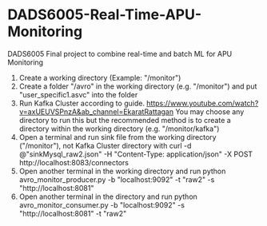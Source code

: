 # DADS6005-Real-Time-APU-Monitoring
DADS6005 Final project to combine real-time and batch ML for APU Monitoring
1. Create a working directory (Example: "/monitor")
2. Create a folder "/avro" in the working directory (e.g. "/monitor") and put "user_specific1.asvc" into the folder
3. Run Kafka Cluster according to guide. https://www.youtube.com/watch?v=axUEUVSPnzA&ab_channel=EkaratRattagan You may choose any directory to run this but the recommended method is to create a directory within the working directory (e.g. "/monitor/kafka")
4. Open a terminal and run sink file from the working directory ("/monitor"), not Kafka Cluster directory with  curl -d @"sinkMysql_raw2.json" -H "Content-Type: application/json" -X POST http://localhost:8083/connectors
5. Open another terminal in the working directory and run python avro_monitor_producer.py -b "localhost:9092" -t "raw2" -s "http://localhost:8081"
5. Open another terminal in the directory and run python avro_monitor_consumer.py -b "localhost:9092" -s "http://localhost:8081" -t "raw2"
